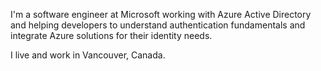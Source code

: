 I'm a software engineer at Microsoft working with Azure Active Directory and helping developers to understand authentication fundamentals and integrate Azure solutions for their identity needs.

I live and work in Vancouver, Canada.
